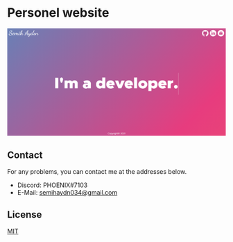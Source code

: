 <!--
*** Semih Aydın 2021
-->

# Personel website

![Demo](./demo/site.png)

## Contact
For any problems, you can contact me at the addresses below.
*   Discord: PHOENIX#7103
*   E-Mail: semihaydn034@gmail.com

## License
[MIT](https://choosealicense.com/licenses/mit/)
